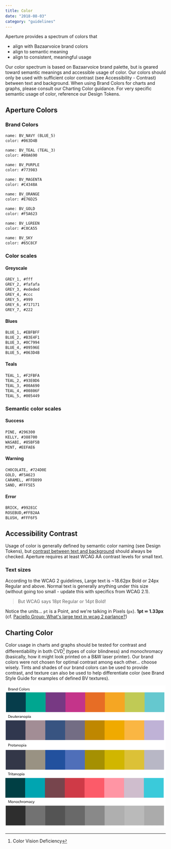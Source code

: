 ```yaml
---
title: Color
date: "2018-08-03"
category: "guidelines"
---
```


Aperture provides a spectrum of colors that
* align with Bazaarvoice brand colors
* align to semantic meaning
* align to consistent, meaningful usage

Our color spectrum is based on Bazaarvoice brand palette, but is geared toward semantic meanings and accessible usage of color. Our colors should only be used with sufficient color contrast (see Accessibility - Contrast) between text and background. When using Brand Colors for charts and graphs, please consult our Charting Color guidance. For very specific semantic usage of color, reference our Design Tokens.

## Aperture Colors
### Brand Colors
```color
name: BV_NAVY (BLUE_5)
color: #063D4B
```
```color
name: BV_TEAL (TEAL_3)
color: #00A690
```
```color
name: BV_PURPLE
color: #773983
```
```color
name: BV_MAGENTA
color: #C4348A
```
```color
name: BV_ORANGE
color: #E76D25
```
```color
name: BV_GOLD
color: #F5A623
```
```color
name: BV_LGREEN
color: #C0CA55
```
```color
name: BV_SKY
color: #65C8CF
```

### Color scales
#### Greyscale
```color-palette
GREY_1, #fff
GREY_2, #fafafa
GREY_3, #ededed
GREY_4, #ccc
GREY_5, #999
GREY_6, #717171
GREY_7, #222
```
#### Blues
```color-palette
BLUE_1, #EBFBFF
BLUE_2, #B3E4F1
BLUE_3, #0C7994
BLUE_4, #09596E
BLUE_5, #063D4B
```
#### Teals
```color-palette
TEAL_1, #F2FBFA
TEAL_2, #93E0D6
TEAL_3, #00A690
TEAL_4, #00806F
TEAL_5, #005449
```
### Semantic color scales
#### Success
```color-palette
PINE, #296300
KELLY, #388700
WASABI, #85BF5B
MINT, #EEFAE6
```
#### Warning
```color-palette
CHOCOLATE, #724D0E
GOLD, #F5A623
CARAMEL, #FFD899
SAND, #FFF5E5
```
#### Error
```color-palette
BRICK, #99281C
ROSEBUD,#FFB2AA
BLUSH, #FFF6F5
```


## Accessibility Contrast
Usage of color is generally defined by semantic color naming (see Design Tokens), but [contrast between text and background](../contrast-grids) should always be checked. Aperture requires at least WCAG AA contrast levels for small text. 

### Text sizes
According to the WCAG 2 guidelines, Large text is ~18.62px Bold or 24px Regular and above. Normal text is generally anything under this size (without going too small - update this with specifics from WCAG 2.1).

> But WCAG says 18pt Regular or 14pt Bold!

Notice the units… ``pt`` is a Point, and we're talking in Pixels (``px``). **1pt ⋍ 1.33px** (cf. [Paciello Group: What's large text in wcag 2 parlance?](https://developer.paciellogroup.com/blog/2012/05/whats-large-text-in-wcag-2-0-parlance/))

## Charting Color
Color usage in charts and graphs should be tested for contrast and differentiability in both CVD[^1] (types of color blindness) and monochromacy (basically, how it might look printed on a B&W laser printer). Our brand colors were not chosen for optimal contrast among each other… choose wisely. Tints and shades of our brand colors can be used to provide contrast, and texture can also be used to help differentiate color (see Brand Style Guide for examples of defined BV textures).

![BV Brand colors with different types of Color Vision Deficiencies](./cvd-brand.png "BV Brand colors with different types of Color Vision Deficiencies")


 [^1]: Color Vision Deficiency